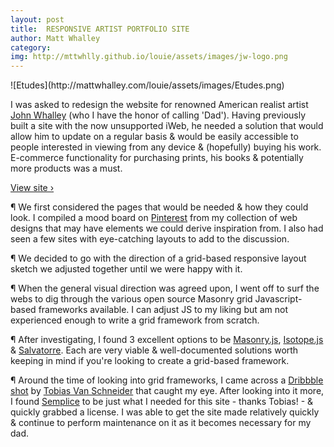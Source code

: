 ```yaml
---
layout: post
title:  RESPONSIVE ARTIST PORTFOLIO SITE
author: Matt Whalley
category: 
img: http://mttwhlly.github.io/louie/assets/images/jw-logo.png
---
```


<div class="column green" markdown="1">
![Etudes](http://mattwhalley.com/louie/assets/images/Etudes.png)
</div>

<span class="intro__p" markdown="1">I was asked to redesign the website for renowned American realist artist [John Whalley](http://johnwhalley.com) (who I have the honor of calling 'Dad'). Having previously built a site with the now unsupported iWeb, he needed a solution that would allow him to update on a regular basis & would be easily accessible to people interested in viewing from any device & (hopefully) buying his work. E-commerce functionality for purchasing prints, his books & potentially more products was a must. </span>

[View site ›](http://johnwhalley.com)

¶ We first considered the pages that would be needed & how they could look. I compiled a mood board on [Pinterest](http://pinterest.com/mttwhlly) from my collection of web designs that may have elements we could derive inspiration from. I also had seen a few sites with eye-catching layouts to add to the discussion. 

¶ We decided to go with the direction of a grid-based responsive layout sketch we adjusted together until we were happy with it. 

¶ When the general visual direction was agreed upon, I went off to surf the webs to dig through the various open source Masonry grid Javascript-based frameworks available. I can adjust JS to my liking but am not experienced enough to write a grid framework from scratch.

¶ After investigating, I found 3 excellent options to be [Masonry.js](http://masonry.desandro.com/), [Isotope.js](http://isotope.metafizzy.co/) & [Salvatorre](http://salvattore.com/). Each are very viable & well-documented solutions worth keeping in mind if you're looking to create a grid-based framework.

¶ Around the time of looking into grid frameworks, I came across a [Dribbble shot](https://dribbble.com/shots/1629992-Semplice) by [Tobias Van Schneider](https://twitter.com/vanschneider) that caught my eye. After looking into it more, I found [Semplice](http://www.semplicelabs.com/) to be just what I needed for this site - thanks Tobias! - & quickly grabbed a license. I was able to get the site made relatively quickly & continue to perform maintenance on it as it becomes necessary for my dad. 